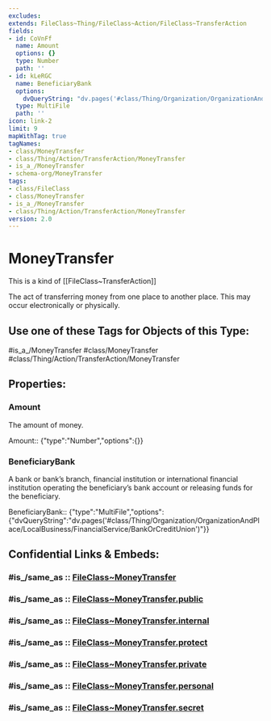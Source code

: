 ```yaml
---
excludes: 
extends: FileClass~Thing/FileClass~Action/FileClass~TransferAction
fields:
- id: CoVnFf
  name: Amount
  options: {}
  type: Number
  path: ''
- id: kLeRGC
  name: BeneficiaryBank
  options:
    dvQueryString: "dv.pages('#class/Thing/Organization/OrganizationAndPlace/LocalBusiness/FinancialService/BankOrCreditUnion')"
  type: MultiFile
  path: ''
icon: link-2
limit: 9
mapWithTag: true
tagNames:
- class/MoneyTransfer
- class/Thing/Action/TransferAction/MoneyTransfer
- is_a_/MoneyTransfer
- schema-org/MoneyTransfer
tags:
- class/FileClass
- class/MoneyTransfer
- is_a_/MoneyTransfer
- class/Thing/Action/TransferAction/MoneyTransfer
version: 2.0
---
```


# MoneyTransfer
This is a kind of [[FileClass~TransferAction]]

The act of transferring money from one place to another place. This may occur electronically or physically.


## Use one of these Tags for Objects of this Type:

#is_a_/MoneyTransfer
#class/MoneyTransfer
#class/Thing/Action/TransferAction/MoneyTransfer

## Properties:

### Amount
The amount of money.

Amount:: {"type":"Number","options":{}}

### BeneficiaryBank
A bank or bank’s branch, financial institution or international financial institution operating the beneficiary’s bank account or releasing funds for the beneficiary.

BeneficiaryBank:: {"type":"MultiFile","options":{"dvQueryString":"dv.pages('#class/Thing/Organization/OrganizationAndPlace/LocalBusiness/FinancialService/BankOrCreditUnion')"}}


## Confidential Links & Embeds: 

### #is_/same_as :: [FileClass~MoneyTransfer](/_Standards/fileClass/FileClass~Thing/FileClass~Action/FileClass~TransferAction/FileClass~MoneyTransfer.md) 

### #is_/same_as :: [FileClass~MoneyTransfer.public](/_public/fileClass/FileClass~Thing/FileClass~Action/FileClass~TransferAction/FileClass~MoneyTransfer.public.md) 

### #is_/same_as :: [FileClass~MoneyTransfer.internal](/_internal/fileClass/FileClass~Thing/FileClass~Action/FileClass~TransferAction/FileClass~MoneyTransfer.internal.md) 

### #is_/same_as :: [FileClass~MoneyTransfer.protect](/_protect/fileClass/FileClass~Thing/FileClass~Action/FileClass~TransferAction/FileClass~MoneyTransfer.protect.md) 

### #is_/same_as :: [FileClass~MoneyTransfer.private](/_private/fileClass/FileClass~Thing/FileClass~Action/FileClass~TransferAction/FileClass~MoneyTransfer.private.md) 

### #is_/same_as :: [FileClass~MoneyTransfer.personal](/_personal/fileClass/FileClass~Thing/FileClass~Action/FileClass~TransferAction/FileClass~MoneyTransfer.personal.md) 

### #is_/same_as :: [FileClass~MoneyTransfer.secret](/_secret/fileClass/FileClass~Thing/FileClass~Action/FileClass~TransferAction/FileClass~MoneyTransfer.secret.md)

